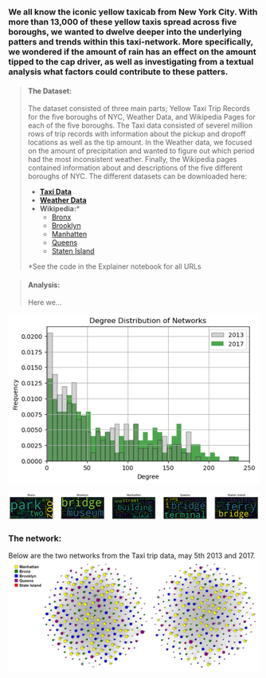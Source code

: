 ### We all know the iconic yellow taxicab from New York City. With more than 13,000 of these yellow taxis spread across five boroughs, we wanted to dwelve deeper into the underlying patters and trends within this taxi-network. More specifically, we wondered if the amount of rain has an effect on the amount tipped to the cap driver, as well as investigating from a textual analysis what factors could contribute to these patters.

> #### The Dataset:  
> The dataset consisted of three main parts; Yellow Taxi Trip Records for the five boroughs of NYC, Weather Data, and Wikipedia Pages for each of the five boroughs. The Taxi data consisted of severel million rows of trip records with information about the pickup and dropoff locations as well as the tip amount. In the Weather data, we focused on the amount of precipitation and wanted to figure out which period had the most inconsistent weather. Finally, the Wikipedia pages contained information about and descriptions of the five different boroughs of NYC.
> The different datasets can be downloaded here:  
> - [**Taxi Data**](https://www.nyc.gov/site/tlc/about/tlc-trip-record-data.page)  
> - [**Weather Data**](https://www.wunderground.com/history/daily/us/ny/new-york-city/KLGA/date)  
> - **Wikipedia:***
>   - [Bronx](https://en.wikipedia.org/wiki/The_Bronx)
>   - [Brooklyn](https://en.wikipedia.org/wiki/Brooklyn)
>   - [Manhatten](https://en.wikipedia.org/wiki/Manhattan)
>   - [Queens](https://en.wikipedia.org/wiki/Queens)
>   - [Staten Island](https://en.wikipedia.org/wiki/Staten_Island)
> 
> *See the code in the Explainer notebook for all URLs

> #### Analysis:  
> Here we...



![Histogram](docs/assets/Histogram.png)

![Picture test](docs/assets/Wordclouds.png)

### The network:  
Below are the two networks from the Taxi trip data, may 5th 2013 and 2017. 
![Something](docs/assets/combined_network.jpg)
